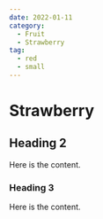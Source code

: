 ```yaml
---
date: 2022-01-11
category:
  - Fruit
  - Strawberry
tag:
  - red
  - small
---
```


# Strawberry

## Heading 2

Here is the content.

### Heading 3

Here is the content.
